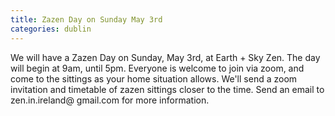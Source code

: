 ```yaml
---
title: Zazen Day on Sunday May 3rd
categories: dublin
---
```


We will have a Zazen Day on Sunday, May 3rd, at Earth + Sky Zen. The day will begin at 9am, until 5pm. Everyone is welcome to join via zoom, and come to the sittings as your home situation allows. We'll send a zoom invitation and timetable of zazen sittings closer to the time. Send an email to zen.in.ireland@ gmail.com for more information.